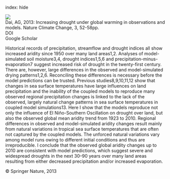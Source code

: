 index: hide

<div class="Citation">
    <div class="Citation-thumb CitationThumb-linked"  data-href="https://doi.org/10.1038/nclimate1633">
      <img src="https://static.claimspace.cloud/climate-study-static/refs/thumbs/2/Dai_2013-thumb.png" />
    </div>

  <div class="Citation-body">
    <div class="Citation-text">Dai, AG, 2013: Increasing drought under global warming in observations and models. <span class="Article-journal">Nature Climate Change, </span><span class="Article-volume">3, </span>52-58pp.</div>
    <div class="Citation-links">
      <div class="CitationLink" data-href="https://doi.org/10.1038/nclimate1633">
        <div class="CitationLink-icon CitationLink-Doi"></div>
        <div class="CitationLink-text">DOI</div>
      </div>
      <div class="CitationLink" data-href="https://scholar.google.com/scholar?q=10.1038/nclimate1633">
        <div class="CitationLink-icon CitationLink-Scholar"></div>
        <div class="CitationLink-text">Google Scholar</div>
      </div>
    </div>
  </div>
</div>

Historical records of precipitation, streamflow and drought indices all show increased aridity since 1950 over many land areas1,2. Analyses of model-simulated soil moisture3,4, drought indices1,5,6 and precipitation-minus-evaporation7 suggest increased risk of drought in the twenty-first century. There are, however, large differences in the observed and model-simulated drying patterns1,2,6. Reconciling these differences is necessary before the model predictions can be trusted. Previous studies8,9,10,11,12 show that changes in sea surface temperatures have large influences on land precipitation and the inability of the coupled models to reproduce many observed regional precipitation changes is linked to the lack of the observed, largely natural change patterns in sea surface temperatures in coupled model simulations13. Here I show that the models reproduce not only the influence of El Niño-Southern Oscillation on drought over land, but also the observed global mean aridity trend from 1923 to 2010. Regional differences in observed and model-simulated aridity changes result mainly from natural variations in tropical sea surface temperatures that are often not captured by the coupled models. The unforced natural variations vary among model runs owing to different initial conditions and thus are irreproducible. I conclude that the observed global aridity changes up to 2010 are consistent with model predictions, which suggest severe and widespread droughts in the next 30–90 years over many land areas resulting from either decreased precipitation and/or increased evaporation.

<div class="Citation-copy">
&copy; Springer Nature, 2013
</div>